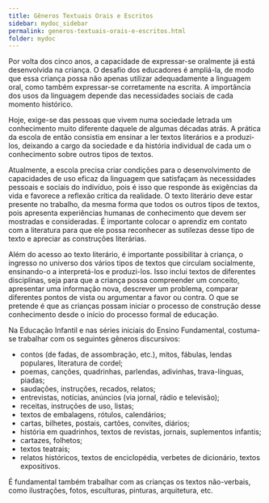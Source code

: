 ```yaml
---
title: Gêneros Textuais Orais e Escritos
sidebar: mydoc_sidebar
permalink: generos-textuais-orais-e-escritos.html
folder: mydoc
---
```


Por volta dos cinco anos, a capacidade de expressar-se oralmente já está desenvolvida na criança. O desafio dos educadores é ampliá-la, de modo que essa criança possa não apenas utilizar adequadamente a linguagem oral, como também expressar-se corretamente na escrita. A importância dos usos da linguagem depende das necessidades sociais de cada momento histórico.

Hoje, exige-se das pessoas que vivem numa sociedade letrada um conhecimento muito diferente daquele de algumas décadas atrás. A prática da escola de então consistia em ensinar a ler textos literários e a produzi-los, deixando a cargo da sociedade e da história individual de cada um o conhecimento sobre outros tipos de textos.

Atualmente, a escola precisa criar condições para o desenvolvimento de capacidades de uso eficaz da linguagem que satisfaçam às necessidades pessoais e sociais do indivíduo, pois é isso que responde às exigências da vida e favorece a reflexão crítica da realidade. O texto literário deve estar presente no trabalho, da mesma forma que todos os outros tipos de textos, pois apresenta experiências humanas de conhecimento que devem ser mostradas e consideradas. É importante colocar o aprendiz em contato com a literatura para que ele possa reconhecer as sutilezas desse tipo de texto e apreciar as construções literárias.

Além do acesso ao texto literário, é importante possibilitar à criança, o ingresso no universo dos vários tipos de textos que circulam socialmente, ensinando-o a interpretá-los e produzi-los. Isso inclui textos de diferentes disciplinas, seja para que a criança possa compreender um conceito, apresentar uma informação nova, descrever um problema, comparar diferentes pontos de vista ou argumentar a favor ou contra. O que se pretende é que as crianças possam iniciar o processo de construção desse conhecimento desde o início do processo formal de educação.

Na Educação Infantil e nas séries iniciais do Ensino Fundamental, costuma-se trabalhar com os seguintes gêneros discursivos:

*  contos (de fadas, de assombração, etc.), mitos, fábulas, lendas populares, literatura de cordel;
*  poemas, canções, quadrinhas, parlendas, adivinhas, trava-línguas, piadas;
*  saudações, instruções, recados, relatos;
*  entrevistas, notícias, anúncios (via jornal, rádio e televisão);
*  receitas, instruções de uso, listas;
*  textos de embalagens, rótulos, calendários;
*  cartas, bilhetes, postais, cartões, convites, diários;
*  história em quadrinhos, textos de revistas, jornais, suplementos infantis;
*  cartazes, folhetos;
*  textos teatrais;
*  relatos históricos, textos de enciclopédia, verbetes de dicionário, textos expositivos.

É fundamental também trabalhar com as crianças os textos não-verbais, como ilustrações, fotos, esculturas, pinturas, arquitetura, etc. 
